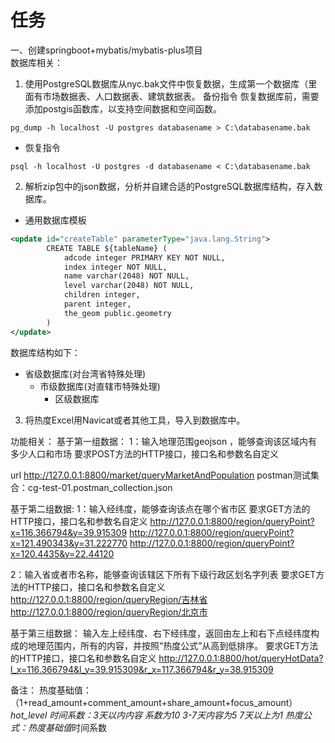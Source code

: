 # 任务
一、创建springboot+mybatis/mybatis-plus项目     
数据库相关：
1. 使用PostgreSQL数据库从nyc.bak文件中恢复数据，生成第一个数据库（里面有市场数据表、人口数据表、建筑数据表。
   备份指令
恢复数据库前，需要添加postgis函数库，以支持空间数据和空间函数。
```
pg_dump -h localhost -U postgres databasename > C:\databasename.bak
```
- 恢复指令
```
psql -h localhost -U postgres -d databasename < C:\databasename.bak
```
2. 解析zip包中的json数据，分析并自建合适的PostgreSQL数据库结构，存入数据库。
-  通用数据库模板
```xml
<update id="createTable" parameterType="java.lang.String">
        CREATE TABLE ${tableName} (
            adcode integer PRIMARY KEY NOT NULL,
            index integer NOT NULL,
            name varchar(2048) NOT NULL,
            level varchar(2048) NOT NULL,
            children integer,
            parent integer,
            the_geom public.geometry
        )
</update>
```
数据库结构如下：
- 省级数据库(对台湾省特殊处理)
  - 市级数据库(对直辖市特殊处理)
    - 区级数据库

3. 将热度Excel用Navicat或者其他工具，导入到数据库中。

功能相关：
基于第一组数据：
1：输入地理范围geojson  ，能够查询该区域内有多少人口和市场
要求POST方法的HTTP接口，接口名和参数名自定义

url http://127.0.0.1:8800/market/queryMarketAndPopulation
postman测试集合：cg-test-01.postman_collection.json

基于第二组数据:
1：输入经纬度，能够查询该点在哪个省市区
要求GET方法的HTTP接口，接口名和参数名自定义
http://127.0.0.1:8800/region/queryPoint?x=116.366794&y=39.915309
http://127.0.0.1:8800/region/queryPoint?x=121.490343&y=31.222770
http://127.0.0.1:8800/region/queryPoint?x=120.4435&y=22.44120

2：输入省或者市名称，能够查询该辖区下所有下级行政区划名字列表
要求GET方法的HTTP接口，接口名和参数名自定义
http://127.0.0.1:8800/region/queryRegion/吉林省
http://127.0.0.1:8800/region/queryRegion/北京市

基于第三组数据：
输入左上经纬度、右下经纬度，返回由左上和右下点经纬度构成的地理范围内，所有的内容，并按照“热度公式”从高到低排序。
要求GET方法的HTTP接口，接口名和参数名自定义
http://127.0.0.1:8800/hot/queryHotData?l_x=116.366794&l_y=39.915309&r_x=117.366794&r_y=38.915309

备注：
热度基础值：（1+read_amount+comment_amount+share_amount+focus_amount）*hot_level
时间系数：3天以内内容 系数为10   3-7天内容为5   7天以上为1
热度公式：热度基础值*时间系数